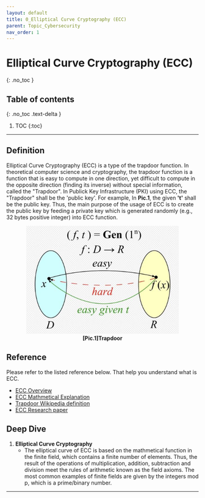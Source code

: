 ```yaml
---
layout: default
title: 0_Elliptical Curve Cryptography (ECC)
parent: Topic_Cybersecurity
nav_order: 1
---
```


# Elliptical Curve Cryptography (ECC)
{: .no_toc }

## Table of contents
{: .no_toc .text-delta }

1. TOC
{:toc}

---

## Definition

Elliptical Curve Cryptography (ECC) is a type of the trapdoor function. In theoretical computer science and cryptography, the trapdoor function is a function that is easy to compute in one direction, yet difficult to compute in the opposite direction (finding its inverse) without special information, called the "Trapdoor". In Publick Key Infrastructure (PKI) using ECC, the "Trapdoor" shall be the 'public key'. For example, In <b>Pic.1</b>, the given <b>'t'</b> shall be the public key. Thus, the main purpose of the usage of ECC is to create the public key by feeding a private key which is generated randomly (e.g., 32 bytes positive integer) into ECC function.

<figure align="center">
    <img src="/asset/images/Trapdoor_pic.jpg"  width="400"/>
    <br><b>[Pic.1]Trapdoor</b>
</figure>

## Reference
Please refer to the listed reference below. That help you understand what is ECC.
- [ECC Overview]
- [ECC Mathmetical Explanation]
- [Trapdoor Wikipedia definition]
- [ECC Research paper]

## Deep Dive
1. <b>Elliptical Curve Cryptography</b>
    * The elliptical curve of ECC is based on the mathmetical function in the finite field, which contains a finite number of elements. Thus, the result of the operations of multiplication, addition, subtraction and division meet the rules of arithmetic known as the field axioms. The most common examples of finite fields are given by the integers mod p, which is a prime/binary number.

---
[ECC Overview]:https://www.youtube.com/watch?v=dCvB-mhkT0w
[ECC Mathmetical Explanation]:https://andrea.corbellini.name/2015/05/17/elliptic-curve-cryptography-a-gentle-introduction/
[Trapdoor Wikipedia definition]:https://en.wikipedia.org/wiki/Trapdoor_function
[ECC Research paper]:https://www.secg.org/sec1-v2.pdf


